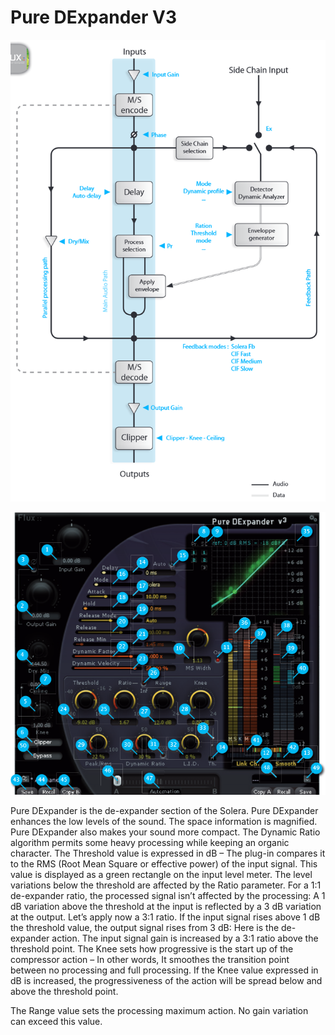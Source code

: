 # Pure DExpander V3

![](/include/pure-dexp_01.PNG)

![](/include/pure-dexp_02.PNG)

Pure DExpander is the de-expander section of the Solera. Pure DExpander enhances the low levels of the sound. The space
information is magnified. Pure DExpander also makes your sound more compact. The Dynamic Ratio algorithm permits
some heavy processing while keeping an organic character. The Threshold value is expressed in dB – The plug-in compares
it to the RMS (Root Mean Square or effective power) of the input signal. This value is displayed as a green rectangle on the
input level meter. The level variations below the threshold are affected by the Ratio parameter. For a 1:1 de-expander ratio,
the processed signal isn’t affected by the processing: A 1 dB variation above the threshold at the input is reflected by a 3 dB
variation at the output. Let’s apply now a 3:1 ratio. If the input signal rises above 1 dB the threshold value, the output signal
rises from 3 dB: Here is the de-expander action. The input signal gain is increased by a 3:1 ratio above the threshold point.
The Knee sets how progressive is the start up of the compressor action – In other words, It smoothes the transition point
between no processing and full processing. If the Knee value expressed in dB is increased, the progressiveness of the action
will be spread below and above the threshold point.

The Range value sets the processing maximum action. No gain variation can exceed this value.
